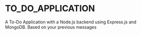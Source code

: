 # TO_DO_APPLICATION
A To-Do Application with a Node.js backend using Express.js and MongoDB. Based on your previous messages
